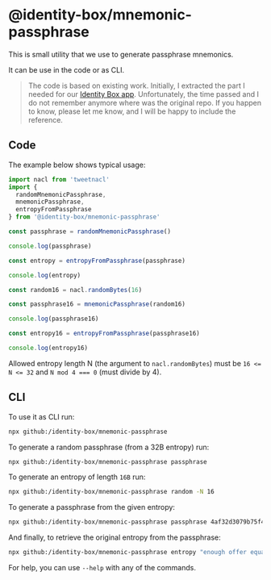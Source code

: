 # @identity-box/mnemonic-passphrase

This is small utility that we use to generate passphrase mnemonics.

It can be use in the code or as CLI.

> The code is based on existing work. Initially, I extracted the part I needed for our [Identity Box app](https://github.com/identity-box/identity-box/tree/master/workspaces/idapp/src/crypto). Unfortunately, the time passed and I do not remember anymore where was the original repo. If you happen to know, please let me know, and I will be happy to include the reference.

## Code

The example below shows typical usage:

```javascript
import nacl from 'tweetnacl'
import {
  randomMnemonicPassphrase,
  mnemonicPassphrase,
  entropyFromPassphrase
} from '@identity-box/mnemonic-passphrase'

const passphrase = randomMnemonicPassphrase()

console.log(passphrase)

const entropy = entropyFromPassphrase(passphrase)

console.log(entropy)

const random16 = nacl.randomBytes(16)

const passphrase16 = mnemonicPassphrase(random16)

console.log(passphrase16)

const entropy16 = entropyFromPassphrase(passphrase16)

console.log(entropy16)
```

Allowed entropy length N (the argument to `nacl.randomBytes`) must be `16 <= N <= 32` and `N mod 4 === 0` (must divide by 4).

## CLI

To use it as CLI run:

```bash
npx github:/identity-box/mnemonic-passphrase
```

To generate a random passphrase (from a 32B entropy) run:

```bash
npx github:/identity-box/mnemonic-passphrase passphrase
```

To generate an entropy of length `16B` run:

```bash
npx github:/identity-box/mnemonic-passphrase random -N 16
```

To generate a passphrase from the given entropy:

```bash
npx github:/identity-box/mnemonic-passphrase passphrase 4af32d3079b75f48a7358e799710dfc4
```

And finally, to retrieve the original entropy from the passphrase:

```bash
npx github:/identity-box/mnemonic-passphrase entropy "enough offer equal vibrant invest picture orphan range kangaroo review dawn mass"
```

For help, you can use `--help` with any of the commands.
